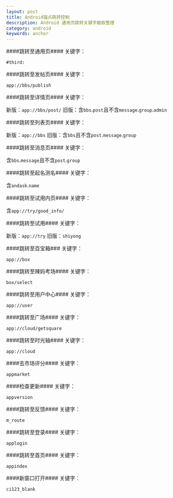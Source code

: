 ```yaml
---
layout: post
title: Android锚点跳转控制
description: Android 通用页跳转关键字截取整理
category: android
keywords: anchor  
---
```



####跳转至通用页####
关键字：


```#third:```

####跳转至发帖页####
关键字：


```app://bbs/publish```

####跳转至详情页####
关键字：


新版：```app://bbs/post/```
旧版：含```bbs```.```post```且不含```message```.```group```.```admin```

####跳转至列表页####
关键字：


新版：```app://bbs```
旧版：含```bbs```且不含```post```.```message```.```group```

####跳转至消息页####
关键字：


含```bbs```.```message```且不含```post```.```group```

####跳转至起名测名####
关键字：


含```andask```.```name```

####跳转至试用内页####
关键字：


含```app://try/good_info/```

####跳转至试用####
关键字：


新版：```app://try```
旧版：```shiyong```

####跳转至百宝箱###
关键字：


```app://box```

####跳转至辣妈考场####
关键字：


```box/select```

####跳转至用户中心####
关键字：


```app://user```

####跳转至广场####
关键字：


```app://cloud/getsquare```

####跳转至时光轴####
关键字：


```app://cloud```

####去市场评分####
关键字：


```appmarket```

####检查更新####
关键字：


```appversion```

####跳转至反馈####
关键字：


```m_route```

####跳转至登录####
关键字：


```applogin```

####跳转至首页####
关键字：


```appindex```

####新窗口打开####
关键字：


```ci123_blank```











